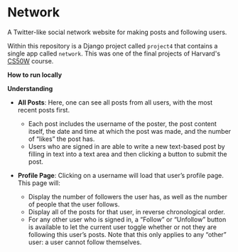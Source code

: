 # Network
A Twitter-like social network website for making posts and following users.

Within this repository is a Django project called `project4` that contains a single app called `network`. This was one of the final projects of Harvard's [CS50W]() course.

**How to run locally**

**Understanding**
- **All Posts**: Here, one can see all posts from all users, with the most recent posts first.
    - Each post includes the username of the poster, the post content itself, the date and time at which the post was made, and the number of “likes” the post has.
    - Users who are signed in are able to write a new text-based post by filling in text into a text area and then clicking a button to submit the post.

- **Profile Page**: Clicking on a username will load that user’s profile page. This page will:
    - Display the number of followers the user has, as well as the number of people that the user follows.
    - Display all of the posts for that user, in reverse chronological order.
    - For any other user who is signed in, a “Follow” or “Unfollow” button is available to let the current user toggle whether or not they are following this user’s posts. Note that this only applies to any “other” user: a user cannot follow themselves.





